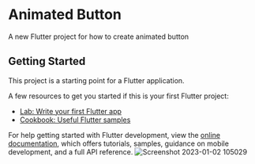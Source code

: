# Animated Button 

A new Flutter project for how to create animated button 

## Getting Started

This project is a starting point for a Flutter application.

A few resources to get you started if this is your first Flutter project:

- [Lab: Write your first Flutter app](https://docs.flutter.dev/get-started/codelab)
- [Cookbook: Useful Flutter samples](https://docs.flutter.dev/cookbook)

For help getting started with Flutter development, view the
[online documentation](https://docs.flutter.dev/), which offers tutorials,
samples, guidance on mobile development, and a full API reference.
![Screenshot 2023-01-02 105029](https://user-images.githubusercontent.com/99733653/210197268-97f48363-eaab-47d0-982f-c49694ce3d9d.png)
